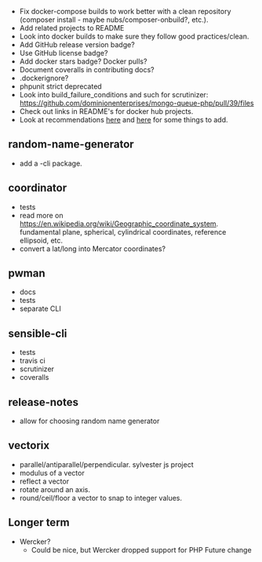 * Fix docker-compose builds to work better with a clean repository (composer install - maybe nubs/composer-onbuild?, etc.).
* Add related projects to README
* Look into docker builds to make sure they follow good practices/clean.
* Add GitHub release version badge?
* Use GitHub license badge?
* Add docker stars badge?  Docker pulls?
* Document coveralls in contributing docs?
* .dockerignore?
* phpunit strict deprecated
* Look into build_failure_conditions and such for scrutinizer: https://github.com/dominionenterprises/mongo-queue-php/pull/39/files
* Check out links in README's for docker hub projects.
* Look at recommendations [here](https://github.com/blog/2124-kindly-closing-pull-requests) and [here](https://github.com/blog/2128-creating-a-new-contributor-on-ramp) for some things to add.

## random-name-generator
* add a -cli package.

## coordinator
* tests
* read more on https://en.wikipedia.org/wiki/Geographic_coordinate_system.  fundamental plane, spherical, cylindrical coordinates, reference ellipsoid, etc.
* convert a lat/long into Mercator coordinates?

## pwman
* docs
* tests
* separate CLI

## sensible-cli
* tests
* travis ci
* scrutinizer
* coveralls

## release-notes
* allow for choosing random name generator 

## vectorix
* parallel/antiparallel/perpendicular.  sylvester js project
* modulus of a vector
* reflect a vector
* rotate around an axis.
* round/ceil/floor a vector to snap to integer values.

## Longer term
* Wercker?
  * Could be nice, but Wercker dropped support for PHP  Future change
